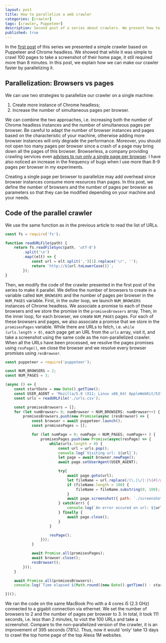 ```yaml
---
layout: post
title: How to parallelize a web crawler
categories: [crawler]
tags: [crawler, Puppeteer]
description: Second post of a series about crawlers. We present how to parallelize a crawler based on Chrome headless and Puppeteer to take screenshots of the home page of the 100 most popular websites.
published: true
---
```


In the <a href="{% post_url 2018-09-17-simple-crawler-puppeteer %}">first post</a> of this series we 
presented a simple crawler based on Puppeteer and Chrome headless. 
We showed that while it was simple to crawl 100 pages to take a screenshot of their home page, it still required more than 8 minutes.
In this post, we explain how we can make our crawler faster by parallelizing it.

## Parallelization: Browsers vs pages
We can use two strategies to parallelize our crawler on a single machine:
1. Create more instance of Chrome headless;
2. Increase the number of simultaneous pages per browser.

We can combine the two approaches, i.e. increasing both the number of Chrome headless instances and the number of 
simultaneous pages per browser.
Be careful to adapt the number of browser instances and pages based on the characteristic of your machine, otherwise 
adding more browser instances will only degrade the performance.
Moreover, you should not open too many pages per browser since a crash of a page may bring down all the pages of this browser.
Browserless, a company providing crawling services 
even <a href="https://docs.browserless.io/blog/2018/06/04/puppeteer-best-practices.html">advises to run only a single page per browser</a>.
I have also noticed an increase in the frequency of bugs when I use more than 8-9 pages per browser in my experiments.

Creating a single page per browser to parallelize may add overhead since browser instances consume more resources than pages.
In this post, we define the number of browsers and the number of pages per browser as parameters so that they can be 
modified depending on your machine and your needs.

## Code of the parallel crawler

We use the same function as in the previous article to read the list of URLs. 
```javascript
const fs = require('fs');

function readURLFile(path) {
    return fs.readFileSync(path, 'utf-8')
        .split('\n')
        .map((elt) => {
            const url = elt.split(',')[1].replace('\r', '');
            return `http://${url.toLowerCase()}`;
        });
}
```

Then, we modify the code of the crawler presented in the first post of the series to make it parallel.
We define the number of browsers to create in a variable called `NUM_BROWSERS` and the number of pages per browser in 
the `NUM_PAGES` variable.
First, in the outer loop, we launch `NUM_BROWSERS` instances of Chrome headless.
We associate a promise to each of these browsers and we store the promise in the `promisesBrowsers` array.
Then, in the inner loop, for each browser, we create `NUM_PAGES` pages.
For each of these browsers and pages, we also associate a promise that we store in the `promisesPages` variable.
While there are URLs to fetch, i.e. `while (urls.length > 0)`, each page get an URL from the `urls` array, visit it,
and take a screenshot using the same code as the non-parallelized crawler.
When all the URLs have been processed, we resolve the pages promises using `resPage()`, we close the browser and we 
resolve every browser promises using `resBrowser`.

```javascript
const puppeteer = require('puppeteer');

const NUM_BROWSERS = 2;
const NUM_PAGES = 3;

(async () => {
    const startDate = new Date().getTime();
    const USER_AGENT = 'Mozilla/5.0 (X11; Linux x86_64) AppleWebKit/537.36 (KHTML, like Gecko) Chrome/67.0.3239.108 Safari/537.36';
    const urls = readURLFile('./urls.csv');

    const promisesBrowsers = [];
    for (let numBrowser= 0; numBrowser < NUM_BROWSERS; numBrowser++) {
        promisesBrowsers.push(new Promise(async (resBrowser) => {
            const browser = await puppeteer.launch();
            const promisesPages = [];

            for (let numPage = 0; numPage < NUM_PAGES; numPage++ ) {
                promisesPages.push(new Promise(async(resPage) => {
                    while(urls.length > 0) {
                        const url = urls.pop();
                        console.log(`Visiting url: ${url}`);
                        let page = await browser.newPage();
                        await page.setUserAgent(USER_AGENT);

                        try{
                            await page.goto(url);
                            let fileName = url.replace(/(\.|\/|:|%|#)/g, "_");
                            if (fileName.length > 100) {
                                fileName = fileName.substring(0, 100);
                            }
                            await page.screenshot({ path: `./screenshots/${fileName}.jpeg`, fullPage: true });
                        } catch(err) {
                            console.log(`An error occured on url: ${url}`);
                        } finally {
                            await page.close();
                        }
                    }

                    resPage();
                }));
            }

            await Promise.all(promisesPages);
            await browser.close();
            resBrowser();
        }));
    }

    await Promise.all(promisesBrowsers);
    console.log(`Time elapsed ${Math.round((new Date().getTime() - startDate) / 1000)} s`);

})();
```

We ran the code on the same MacBook Pro with a 4 cores i5 (2.3 GHz) connected to a gigabit connection via ethernet.
We set the number of browsers to 2 and the number of pages per browser to 3.
In total, it took 111 seconds, i.e. less than 2 minutes, to visit the 100 URLs and take a screenshot.
Compare to the non-parallelized version of the crawler, it is an improvement of 395 seconds (78%).
Thus, now it would 'only' take 13 days to crawl the top home page of the top Alexa 1M websites.